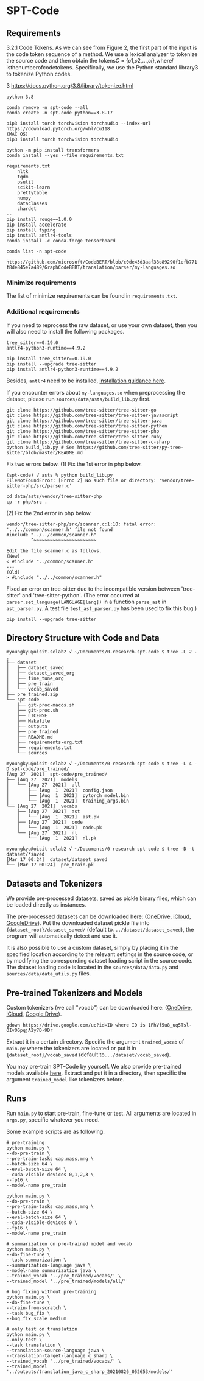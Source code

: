 # SPT-Code

## Requirements

3.2.1 Code Tokens. As we can see from Figure 2, the first part of the input is the code token sequence of a method. We use a lexical analyzer to tokenize the source code and then obtain the tokens𝐶 = {𝑐1,𝑐2,...,𝑐𝑙},where𝑙 isthenumberofcodetokens. Specifically, we use the Python standard library3 to tokenize Python codes.

3 https://docs.python.org/3.8/library/tokenize.html

``python 3.8``

```
conda remove -n spt-code --all
conda create -n spt-code python==3.8.17

pip3 install torch torchvision torchaudio --index-url https://download.pytorch.org/whl/cu118
(MAC OS)
pip3 install torch torchvision torchaudio

python -m pip install transformers
conda install --yes --file requirements.txt
--
requirements.txt
	nltk
	tqdm
	psutil
	scikit-learn
	prettytable
	numpy
	dataclasses
	chardet
--
pip install rouge==1.0.0
pip install accelerate
pip install typing
pip install antlr4-tools
conda install -c conda-forge tensorboard

conda list -n spt-code
```

``
https://github.com/microsoft/CodeBERT/blob/c0de43d3aaf38e89290f1efb771f8de845e7a489/GraphCodeBERT/translation/parser/my-languages.so
``

### Minimize requirements

The list of minimize requirements can be found in `requirements.txt`.

### Additional requirements

If you need to reprocess the raw dataset, or use your own dataset,
then you will also need to install the following packages.
```
tree_sitter==0.19.0
antlr4-python3-runtime==4.9.2
```
```
pip install tree_sitter==0.19.0
pip install --upgrade tree-sitter
pip install antlr4-python3-runtime==4.9.2
```

Besides, `antlr4` need to be installed,
[installation guidance here](https://github.com/antlr/antlr4/blob/master/doc/getting-started.md).

If you encounter errors about `my-languages.so` when preprocessing the dataset, 
please run `sources/data/asts/build_lib.py` first.

```
git clone https://github.com/tree-sitter/tree-sitter-go
git clone https://github.com/tree-sitter/tree-sitter-javascript
git clone https://github.com/tree-sitter/tree-sitter-java
git clone https://github.com/tree-sitter/tree-sitter-python
git clone https://github.com/tree-sitter/tree-sitter-php
git clone https://github.com/tree-sitter/tree-sitter-ruby
git clone https://github.com/tree-sitter/tree-sitter-c-sharp
python build_lib.py # See https://github.com/tree-sitter/py-tree-sitter/blob/master/README.md
```
Fix two errors below.
(1) Fix the 1st error in php below.
```
(spt-code) √ asts % python build_lib.py       
FileNotFoundError: [Errno 2] No such file or directory: 'vendor/tree-sitter-php/src/parser.c'

cd data/asts/vendor/tree-sitter-php
cp -r php/src .
```
(2) Fix the 2nd error in php below.
```
vendor/tree-sitter-php/src/scanner.c:1:10: fatal error: '../../common/scanner.h' file not found
#include "../../common/scanner.h"
         ^~~~~~~~~~~~~~~~~~~~~~~~

Edit the file scanner.c as follows.
(New)
< #include "../common/scanner.h"
---
(Old)
> #include "../../common/scanner.h"
```

Fixed an error on tree-sitter due to the incompatible version between 'tree-sitter' and 'tree-sitter-python'. (The error occurred at `parser.set_language(LANGUAGE[lang])` in a function `parse_ast` in `ast_parser.py`. A test file `test_ast_parser.py` has been used to fix this bug.)
```
pip install --upgrade tree-sitter
```

## Directory Structure with Code and Data

```
myoungkyu@oisit-selab2 √ ~/Documents/0-research-spt-code $ tree -L 2 .
.
├── dataset
│   ├── dataset_saved
│   ├── dataset_saved_org
│   ├── fine_tune_org
│   ├── pre_train
│   └── vocab_saved
├── pre_trained.zip
└── spt-code
    ├── git-proc-macos.sh
    ├── git-proc.sh
    ├── LICENSE
    ├── Makefile
    ├── outputs
    ├── pre_trained
    ├── README.md
    ├── requirements-org.txt
    ├── requirements.txt
    └── sources
```

```
myoungkyu@oisit-selab2 √ ~/Documents/0-research-spt-code $ tree -L 4 -D spt-code/pre_trained/
[Aug 27  2021]  spt-code/pre_trained/
├── [Aug 27  2021]  models
│   └── [Aug 27  2021]  all
│       ├── [Aug  1  2021]  config.json
│       ├── [Aug  1  2021]  pytorch_model.bin
│       └── [Aug  1  2021]  training_args.bin
└── [Aug 27  2021]  vocabs
    ├── [Aug 27  2021]  ast
    │   └── [Aug  1  2021]  ast.pk
    ├── [Aug 27  2021]  code
    │   └── [Aug  1  2021]  code.pk
    └── [Aug 27  2021]  nl
        └── [Aug  1  2021]  nl.pk
```

```
myoungkyu@oisit-selab2 √ ~/Documents/0-research-spt-code $ tree -D -t dataset/*saved
[Mar 17 00:24]  dataset/dataset_saved
└── [Mar 17 00:24]  pre_train.pk
```

## Datasets and Tokenizers

We provide pre-processed datasets, saved as pickle binary files, 
which can be loaded directly as instances.

The pre-processed datasets can be downloaded here: ([OneDrive](https://1drv.ms/u/s!Aj4XBdlu8BS0geoX0UgaslHdGvUCpg?e=sjBC6J), [iCloud](https://www.icloud.com.cn/iclouddrive/0158Oqc01mJDU9hOTsdsyoFDw#dataset), [GoogleDrive](https://drive.google.com/file/d/1Uf78WZYd_OqsV46j2Z7zWqtgmiDAFJb8/view?usp=sharing)).
Put the downloaded dataset pickle file into `{dataset_root}/dataset_saved/` (default to`.../dataset/dataset_saved`), 
the program will automatically detect and use it.

It is also possible to use a custom dataset, 
simply by placing it in the specified location according to the relevant settings in the source code, 
or by modifying the corresponding dataset loading script in the source code. 
The dataset loading code is located in the `sources/data/data.py` and `sources/data/data_utils.py` files.

##  Pre-trained Tokenizers and Models

Custom tokenizers (we call "vocab") can be downloaded here: ([OneDrive](https://1drv.ms/u/s!Aj4XBdlu8BS0geoV78e2KLC41sfasw?e=kfukTw), [iCloud](https://www.icloud.com.cn/iclouddrive/033gKQZigREGSYzRef-2yP6Bg#pre%5Ftrained), [Google Drive](https://drive.google.com/file/d/1PhVf5u8_uq5Tsl-OIvOGpqjA2y7D-9Dr/view?usp=sharing)). 
```
gdown https://drive.google.com/uc?id=ID where ID is 1PhVf5u8_uq5Tsl-OIvOGpqjA2y7D-9Dr
```
Extract it in a certain directory. 
Specific the argument `trained_vocab` of `main.py` 
where the tokenizers are located or put it in `{dataset_root}/vocab_saved` (default to`.../dataset/vocab_saved`).

You may pre-train SPT-Code by yourself. We also provide pre-trained models available [here](https://1drv.ms/u/s!Aj4XBdlu8BS0geoV78e2KLC41sfasw?e=kfukTw).
Extract and put it in a directory, then specific the argument `trained_model` like tokenizers before.

## Runs

Run `main.py` to start pre-train, fine-tune or test. 
All arguments are located in `args.py`, specific whatever you need.

Some example scripts are as following.
```shell
# pre-training
python main.py \
--do-pre-train \
--pre-train-tasks cap,mass,mng \
--batch-size 64 \
--eval-batch-size 64 \
--cuda-visible-devices 0,1,2,3 \
--fp16 \
--model-name pre_train

python main.py \
--do-pre-train \
--pre-train-tasks cap,mass,mng \
--batch-size 64 \
--eval-batch-size 64 \
--cuda-visible-devices 0 \
--fp16 \
--model-name pre_train

# summarization on pre-trained model and vocab
python main.py \
--do-fine-tune \
--task summarization \
--summarization-language java \
--model-name summarization_java \
--trained_vocab '../pre_trained/vocabs/' \
--trained_model '../pre_trained/models/all/'

# bug fixing without pre-training
python main.py \
--do-fine-tune \
--train-from-scratch \
--task bug_fix \
--bug_fix_scale medium

# only test on translation
python main.py \
--only-test \
--task translation \
--translation-source-language java \
--translation-target-language c_sharp \
--trained_vocab '../pre_trained/vocabs/' \
--trained_model '../outputs/translation_java_c_sharp_20210826_052653/models/'
```
